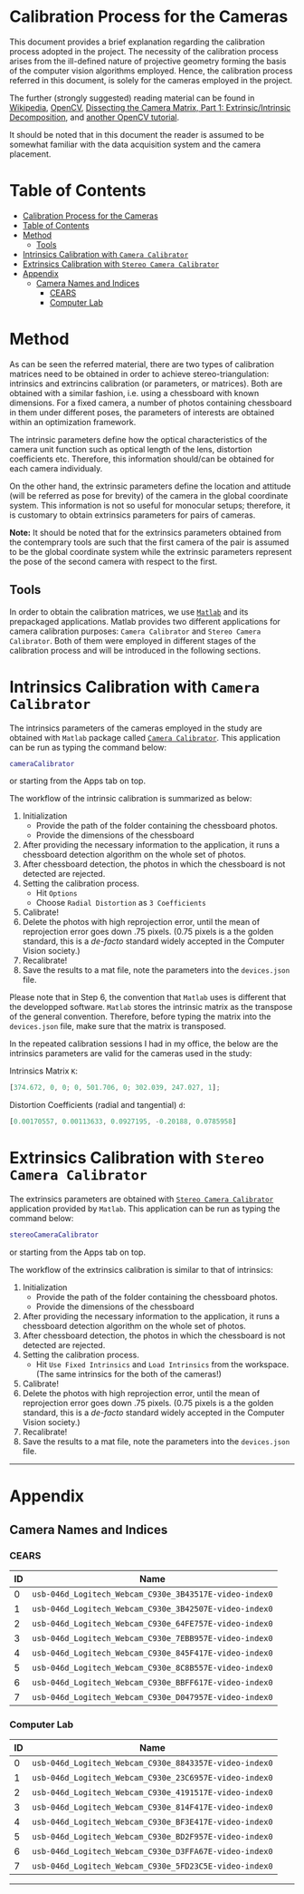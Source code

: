 # Calibration Process for the Cameras 
This document provides a brief explanation regarding the calibration process adopted in the project.
The necessity of the calibration process arises from the ill-defined nature of projective geometry forming the basis of the computer vision algorithms employed.
Hence, the calibration process referred in this document, is solely for the cameras employed in the project.

The further (strongly suggested) reading material can be found in [Wikipedia](https://en.wikipedia.org/wiki/Camera_resectioning), [OpenCV](https://docs.opencv.org/2.4/doc/tutorials/calib3d/camera_calibration/camera_calibration.html), [Dissecting the Camera Matrix, Part 1: Extrinsic/Intrinsic Decomposition](https://ksimek.github.io/2012/08/14/decompose/), and [another OpenCV tutorial](https://opencv-python-tutroals.readthedocs.io/en/latest/py_tutorials/py_calib3d/py_calibration/py_calibration.html).

It should be noted that in this document the reader is assumed to be somewhat familiar with the data acquisition system and the camera placement.
# Table of Contents
- [Calibration Process for the Cameras](#calibration-process-for-the-cameras)
- [Table of Contents](#table-of-contents)
- [Method](#method)
  - [Tools](#tools)
- [Intrinsics Calibration with `Camera Calibrator`](#intrinsics-calibration-with-camera-calibrator)
- [Extrinsics Calibration with `Stereo Camera Calibrator`](#extrinsics-calibration-with-stereo-camera-calibrator)
- [Appendix](#appendix)
  - [Camera Names and Indices](#camera-names-and-indices)
    - [CEARS](#cears)
    - [Computer Lab](#computer-lab)

# Method
As can be seen the referred material, there are two types of calibration matrices need to be obtained in order to achieve stereo-triangulation: intrinsics and extrincins calibration (or parameters, or matrices).
Both are obtained with a similar fashion, i.e. using a chessboard with known dimensions.
For a fixed camera, a number of photos containing chessboard in them under different poses, the parameters of interests are obtained within an optimization framework.

The intrinsic parameters define how the optical characteristics of the camera unit function such as optical length of the lens, distortion coefficients etc.
Therefore, this information should/can be obtained for each camera individualy.

On the other hand, the extrinsic parameters define the location and attitude (will be referred as pose for brevity) of the camera in the global coordinate system.
This information is not so useful for monocular setups; therefore, it is customary to obtain extrinsics parameters for pairs of cameras.

**Note:** It should be noted that for the extrinsics parameters obtained from the contemprary tools are such that the first camera of the pair is assumed to be the global coordinate system while the extrinsic parameters represent the pose of the second camera with respect to the first.

## Tools
In order to obtain the calibration matrices, we use [`Matlab`](#) and its prepackaged applications.
Matlab provides two different applications for camera calibration purposes:  `Camera Calibrator` and `Stereo Camera Calibrator`.
Both of them were employed in different stages of the calibration process and will be introduced in the following sections.

# Intrinsics Calibration with `Camera Calibrator`
The intrinsics parameters of the cameras employed in the study are obtained with `Matlab` package called [`Camera Calibrator`](https://www.mathworks.com/help/vision/ref/cameracalibrator-app.html). 
This application can be run as typing the command below:
```matlab
cameraCalibrator
```
or starting from the Apps tab on top.

The workflow of the intrinsic calibration is summarized as below:
1. Initialization
   - Provide the path of the folder containing the chessboard photos. 
   - Provide the dimensions of the chessboard
2. After providing the necessary information to the application, it runs a chessboard detection algorithm on the whole set of photos.
3. After chessboard detection, the photos in which the chessboard is not detected are rejected.
4. Setting the calibration process.
   - Hit `Options`
   - Choose `Radial Distortion` as `3 Coefficients`
5. Calibrate!
6. Delete the photos with high reprojection error, until the mean of reprojection error goes down .75 pixels. (0.75 pixels is a the golden standard, this is a *de-facto* standard widely accepted in the Computer Vision society.)
7. Recalibrate!
8. Save the results to a mat file, note the parameters into the `devices.json` file.

Please note that in Step 6, the convention that `Matlab` uses is different that the developped software.
`Matlab` stores the intrinsic matrix as the transpose of the general convention.
Therefore, before typing the matrix into the `devices.json` file, make sure that the matrix is transposed.

In the repeated calibration sessions I had in my office, the below are the intrinsics parameters are valid for the cameras used in the study:

Intrinsics Matrix `K`:
```matlab
[374.672, 0, 0; 0, 501.706, 0; 302.039, 247.027, 1];
```
Distortion Coefficients (radial and tangential) `d`:
```matlab
[0.00170557, 0.00113633, 0.0927195, -0.20188, 0.0785958]
```


# Extrinsics Calibration with `Stereo Camera Calibrator`
The extrinsics parameters are obtained with [`Stereo Camera Calibrator`](https://www.mathworks.com/help/vision/ref/stereocameracalibrator-app.html) application provided by `Matlab`.
This application can be run as typing the command below:
```matlab
stereoCameraCalibrator
```
or starting from the Apps tab on top.

The workflow of the extrinsics calibration is similar to that of intrinsics:
1. Initialization
   - Provide the path of the folder containing the chessboard photos. 
   - Provide the dimensions of the chessboard
2. After providing the necessary information to the application, it runs a chessboard detection algorithm on the whole set of photos.
3. After chessboard detection, the photos in which the chessboard is not detected are rejected.
4. Setting the calibration process.
   - Hit `Use Fixed Intrinsics` and `Load Intrinsics` from the workspace. (The same intrinsics for the both of the cameras!)
5. Calibrate!
6. Delete the photos with high reprojection error, until the mean of reprojection error goes down .75 pixels. (0.75 pixels is a the golden standard, this is a *de-facto* standard widely accepted in the Computer Vision society.)
7. Recalibrate!
8. Save the results to a mat file, note the parameters into the `devices.json` file.

---
# Appendix
## Camera Names and Indices
### CEARS
| ID  | Name                                                   |
| --- | ------------------------------------------------------ |
| 0   | `usb-046d_Logitech_Webcam_C930e_3B43517E-video-index0` |
| 1   | `usb-046d_Logitech_Webcam_C930e_3B42507E-video-index0` |
| 2   | `usb-046d_Logitech_Webcam_C930e_64FE757E-video-index0` |
| 3   | `usb-046d_Logitech_Webcam_C930e_7EBB957E-video-index0` |
| 4   | `usb-046d_Logitech_Webcam_C930e_845F417E-video-index0` |
| 5   | `usb-046d_Logitech_Webcam_C930e_8C8B557E-video-index0` |
| 6   | `usb-046d_Logitech_Webcam_C930e_BBFF617E-video-index0` |
| 7   | `usb-046d_Logitech_Webcam_C930e_D047957E-video-index0` |
### Computer Lab
| ID  | Name                                                   |
| --- | ------------------------------------------------------ |
| 0   | `usb-046d_Logitech_Webcam_C930e_8843357E-video-index0` |
| 1   | `usb-046d_Logitech_Webcam_C930e_23C6957E-video-index0` |
| 2   | `usb-046d_Logitech_Webcam_C930e_4191517E-video-index0` |
| 3   | `usb-046d_Logitech_Webcam_C930e_814F417E-video-index0` |
| 4   | `usb-046d_Logitech_Webcam_C930e_BF3E417E-video-index0` |
| 5   | `usb-046d_Logitech_Webcam_C930e_BD2F957E-video-index0` |
| 6   | `usb-046d_Logitech_Webcam_C930e_D3FFA67E-video-index0` |
| 7   | `usb-046d_Logitech_Webcam_C930e_5FD23C5E-video-index0` |

---
